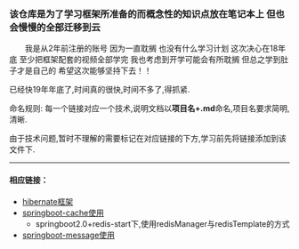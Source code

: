 ### 该仓库是为了学习框架所准备的而概念性的知识点放在笔记本上 但也会慢慢的全部迁移到云
　　我是从2年前注册的账号 因为一直耽搁 也没有什么学习计划 这次决心在18年底 至少把框架配套的视频全部学完 我也考虑到开学可能会有所耽搁 但总之学到肚子才是自己的 希望这次能够坚持下去！！ 

已经快19年年底了,时间真的很快,时间不多了,得抓紧. 

命名规则: 每一个链接对应一个技术,说明文档以**项目名+.md**命名,项目名要求简明,清晰.

由于技术问题,暂时不理解的需要标记在对应链接的下方,学习前先将链接添加到该文件下.

--------------------------

 #### 相应链接：

 * [hibernate框架](hibernate框架)
 * [springboot-cache使用](springboot-cache.md)
    * springboot2.0+redis-start下,使用redisManager与redisTemplate的方式
* [springboot-message使用](springboot-message.md)

